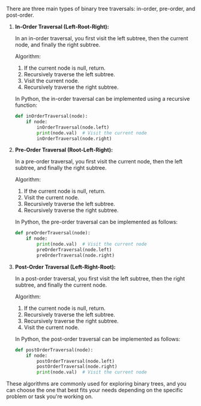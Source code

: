 There are three main types of binary tree traversals: in-order, pre-order, and post-order.

1. **In-Order Traversal (Left-Root-Right):**

   In an in-order traversal, you first visit the left subtree, then the current node, and finally the right subtree.

   Algorithm:
   1. If the current node is null, return.
   2. Recursively traverse the left subtree.
   3. Visit the current node.
   4. Recursively traverse the right subtree.

   In Python, the in-order traversal can be implemented using a recursive function:

   ```python
   def inOrderTraversal(node):
       if node:
           inOrderTraversal(node.left)
           print(node.val)  # Visit the current node
           inOrderTraversal(node.right)
   ```

2. **Pre-Order Traversal (Root-Left-Right):**

   In a pre-order traversal, you first visit the current node, then the left subtree, and finally the right subtree.

   Algorithm:
   1. If the current node is null, return.
   2. Visit the current node.
   3. Recursively traverse the left subtree.
   4. Recursively traverse the right subtree.

   In Python, the pre-order traversal can be implemented as follows:

   ```python
   def preOrderTraversal(node):
       if node:
           print(node.val)  # Visit the current node
           preOrderTraversal(node.left)
           preOrderTraversal(node.right)
   ```

3. **Post-Order Traversal (Left-Right-Root):**

   In a post-order traversal, you first visit the left subtree, then the right subtree, and finally the current node.

   Algorithm:
   1. If the current node is null, return.
   2. Recursively traverse the left subtree.
   3. Recursively traverse the right subtree.
   4. Visit the current node.

   In Python, the post-order traversal can be implemented as follows:

   ```python
   def postOrderTraversal(node):
       if node:
           postOrderTraversal(node.left)
           postOrderTraversal(node.right)
           print(node.val)  # Visit the current node
   ```

These algorithms are commonly used for exploring binary trees, and you can choose the one that best fits your needs depending on the specific problem or task you're working on.

